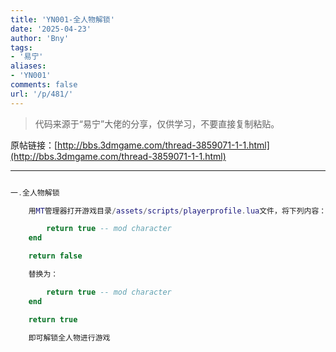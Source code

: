 ```yaml
---
title: 'YN001-全人物解锁'
date: '2025-04-23'
author: 'Bny'
tags:
- '易宁'
aliases:
- 'YN001'
comments: false
url: '/p/481/'
---
```


> 代码来源于“易宁”大佬的分享，仅供学习，不要直接复制粘贴。

原帖链接：[http://bbs.3dmgame.com/thread-3859071-1-1.html](http://bbs.3dmgame.com/thread-3859071-1-1.html)

---

```lua  

一.全人物解锁

	用MT管理器打开游戏目录/assets/scripts/playerprofile.lua文件，将下列内容：

		return true -- mod character
	end

	return false

	替换为：

		return true -- mod character
	end

	return true

	即可解锁全人物进行游戏

```  

